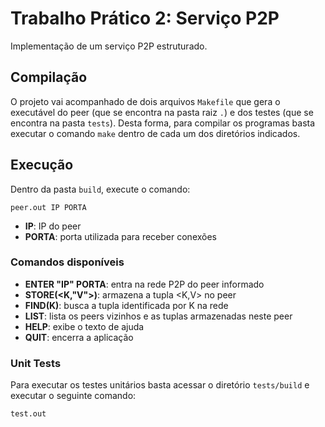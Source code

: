 
# Trabalho Prático 2: Serviço P2P #

Implementação de um serviço P2P estruturado.

## Compilação ##

O projeto vai acompanhado de dois arquivos `Makefile` que gera o executável do
peer (que se encontra na pasta raiz `.`) e dos testes (que se encontra na pasta
 `tests`). Desta forma, para compilar os programas basta executar o comando
`make` dentro de cada um dos diretórios indicados.

## Execução ##

Dentro da pasta `build`, execute o comando:
```
peer.out IP PORTA
```
* **IP**: IP do peer
* **PORTA**: porta utilizada para receber conexões

### Comandos disponíveis ###

* **ENTER "IP" PORTA**: entra na rede P2P do peer informado
* **STORE(<K,"V">)**: armazena a tupla <K,V> no peer
* **FIND(K)**: busca a tupla identificada por K na rede
* **LIST**: lista os peers vizinhos e as tuplas armazenadas neste peer
* **HELP**: exibe o texto de ajuda
* **QUIT**: encerra a aplicação

### Unit Tests ###

Para executar os testes unitários basta acessar o diretório `tests/build` e executar
o seguinte comando:
```
test.out
```
